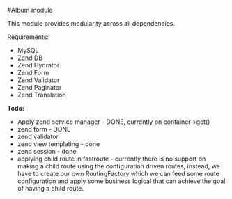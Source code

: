 #Album module

This module provides modularity across all dependencies.

Requirements:
* MySQL
* Zend DB 
* Zend Hydrator 
* Zend Form 
* Zend Validator
* Zend Paginator
* Zend Translation

**Todo:**
- Apply zend service manager - DONE, currently on container->get()
- zend form - DONE
- zend  validator
- zend view templating - done
- zend session - done
- applying child route in fastroute - currently there is no support on making a child route using the configuration driven routes, instead, we have to create our own RoutingFactory which we can feed some route configuration and apply some business logical that can achieve the goal of having a child route.